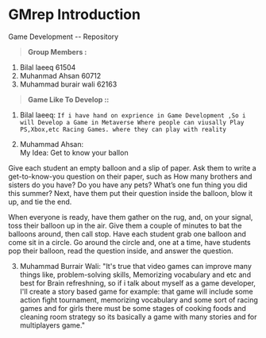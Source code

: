# GMrep __Introduction__
Game Development -- Repository  



>**Group Members :**

1.  Bilal laeeq                  61504        
2.  Muhanmad Ahsan               60712        
3.  Muhammad burair wali         62163        



 
>**Game Like To Develop ::**

1. Bilal laeeq:
   `If i have hand on exprience in Game Development ,So i will Develop a Game in Metaverse Where people can viusally Play PS,Xbox,etc Racing Games.
   where they can play with reality `



2. Muhammad Ahsan:     
My Idea: Get to know your ballon

Give each student an empty balloon and a slip of paper. Ask them to write a get-to-know-you question on their paper, such as How many brothers and sisters do you have? Do you have any pets? What’s one fun thing you did this summer? Next, have them put their question inside the balloon, blow it up, and tie the end.

When everyone is ready, have them gather on the rug, and, on your signal, toss their balloon up in the air. Give them a couple of minutes to bat the balloons around, then call stop. Have each student grab one balloon and come sit in a circle. Go around the circle and, one at a time, have students pop their balloon, read the question inside, and answer the question.



3. Muhammad Burrair Wali:
   "It's true that video games can improve many things like, problem-solving skills, Memorizing vocabulary and etc and best for Brain         refreshning, so if i talk about myself as a game developer, I'll create a story based game for example: that game will include some       action fight tournament, memorizing vocabulary and some sort of racing games and for girls there must be some stages of cooking foods     and cleaning room strategy so its basically a game with many stories and for multiplayers game."
